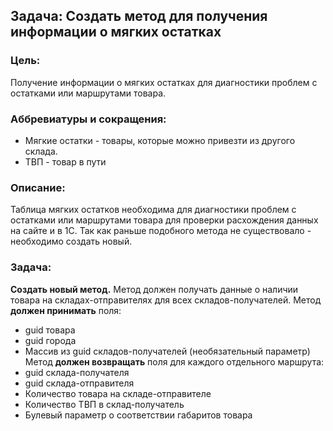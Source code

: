 ## Задача: Создать метод для получения информации о мягких остатках
### Цель: 
Получение информации о мягких остатках для диагностики проблем с остатками или маршрутами товара.
### Аббревиатуры и сокращения:
- Мягкие остатки - товары, которые можно привезти из другого склада.
- ТВП - товар в пути
### Описание:
Таблица мягких остатков необходима для диагностики проблем с остатками или маршрутами товара для проверки расхождения данных на сайте и в 1С.
Так как раньше подобного метода не существовало - необходимо создать новый.
### Задача:
**Создать новый метод.**
Метод должен получать данные о наличии товара на складах-отправителях для всех складов-получателей.
Метод **должен принимать** поля:
- guid товара
- guid города
- Массив из guid складов-получателей (необязательный параметр)
Метод **должен возвращать** поля для каждого отдельного маршрута:
- guid склада-получателя
- guid склада-отправителя
- Количество товара на складе-отправителе
- Количество ТВП в склад-получатель
- Булевый параметр о соответствии габаритов товара